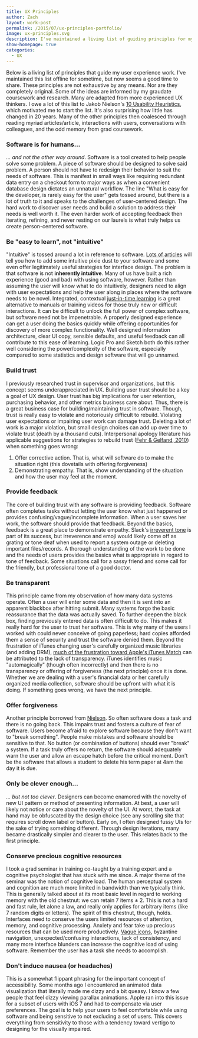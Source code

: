 ```yaml
---
title: UX Principles
author: Zach
layout: work-post
permalink: /2015/07/ux-principles-portfolio/
image: ux-principles.svg
description: I've maintained a living list of guiding principles for my UX work. The principles are a synthesis of established UX thought, applications of psychological research, and personal experience. Rather than keeping it in my head and on various white boards, I've formalized it as post on zachsteiner.com.
show-homepage: true
categories:
  - UX
---
```

Below is a living list of principles that guide my user experience work. I've maintained this list offline for sometime, but now seems a good time to share. These principles are not exhaustive by any means. Nor are they completely original. Some of the ideas are informed by my graudate coursework and research. Many are adapted from more experienced UX thinkers. I owe a lot of this list to Jakob Nielson's [10 Usability Heuristics][1], which motivated me to start the list. It's also surprising how little has changed in 20 years. Many of the other principles then coalesced through reading myriad articles/article, interactions with users, conversations with colleagues, and the odd memory from grad coursework. 

### Software is for humans...
*... and not the other way around*. Software is a tool created to help people solve some problem. A piece of software should be designed to solve said problem. A person should not have to redesign their behavior to suit the needs of software. This is manifest in small ways like requiring redundant data entry on a checkout form to major ways as when a convenient database design dictates an unnatural workflow. The line "What is easy for the developer, is rarely easy for the user" gets tossed around, but there is a lot of truth to it and speaks to the challenges of user-centered design. The hard work to discover user needs and build a solution to address their needs is well worth it. The even harder work of accepting feedback then iterating, refining, and never resting on our laurels is what truly helps us create person-centered software.
    
### Be "easy to learn", not "intuitive"
"Intuitive" is tossed around a lot in reference to software. [Lots of articles][2] will tell you how to add some intuitive pixie dust to your software and some even offer legitimately useful strategies for interface design. The problem is that software is not **inherently intuitive**. Many of us have built a rich experience (good and bad) with using software, however. Rather than assuming the user will know what to do intuitively, designers need to align with user expectations and help the user along in places where the software needs to be novel. Integrated, contextual [just-in-time learning][3] is a great alternative to manuals or training videos for those truly new or difficult interactions. It can be difficult to unlock the full power of complex software, but software need not be impenetrable. A properly designed experience can get a user doing the basics quickly while offering opportunities for discovery of more complex functionality. Well designed information architecture, clear UI copy, sensible defaults, and useful feedback can all contribute to this ease of learning. Logic Pro and Sketch both do this rather well considering the power/complexity of the software, especially compared to some statistics and design software that will go unnamed.
    
### Build trust
I previously researched trust in supervisor and organizations, but this concept seems underappreciated in UX. Building user trust should be a key a goal of UX design. User trust has big implications for user retention, purchasing behavior, and other metrics business care about. Thus, there is a great business case for building/maintaining trust in software. Though, trust is really easy to violate and notoriously difficult to rebuild. Violating user expectations or impairing user work can damage trust. Deleting a lot of work is a major violation, but small design choices can add up over time to violate trust (death by a thousand cuts). Interpersonal apology literature has applicable suggestions for strategies to rebuild trust ([Fehr & Gelfand, 2010][5]) when something goes wrong: 

1. Offer corrective action. That is, what will software do to make the situation right (this dovetails with offering forgiveness)
2. Demonstrating empathy. That is, show understanding of the situation and how the user may feel at the moment.

### Provide feedback
The core of building trust with any software is providing feedback. Software often completes tasks without letting the user know what just happened or provides confusing/vague/incomplete information. When a user saves her work, the software should provide that feedback. Beyond the basics, feedback is a great place to demonstrate empathy. Slack's [irreverent tone][4] is part of its success, but irreverence and emoji would likely come off as grating or tone deaf when used to report a system outage or deleting important files/records. A thorough understanding of the work to be done and the needs of users provides the basics what is appropriate in regard to tone of feedback. Some situations call for a sassy friend and some call for the friendly, but professional tone of a good doctor.
    
### Be transparent
This principle came from my observation of how many data systems operate. Often a user will enter some data and then it is sent into an apparent blackbox after hitting submit. Many systems forgo the basic reassurance that the data was actually saved. To further deepen the black box, finding previously entered data is often difficult to do. This makes it really hard for the user to trust her software. This is why many of the users I worked with could never conceive of going paperless; hard copies afforded them a sense of security and trust the software denied them. Beyond the frustration of iTunes changing user's carefully organized music libraries (and adding DRM), [much of the frustration toward Apple's iTunes Match][6] can be attributed to the lack of transparency. iTunes identifies music "automagically" (though often incorrectly) and then there is no transparency or offering of forgiveness (the next principle) once it is done. Whether we are dealing with a user's financial data or her carefully organized media collection, software should be upfront with what it is doing. If something goes wrong, we have the next principle.
    
### Offer forgiveness
Another principle borrowed from [Nielson][3]. So often software does a task and there is no going back. This impairs trust and fosters a culture of fear of software. Users become afraid to explore software because they don't want to "break something". People make mistakes and software should be sensitive to that. No button (or combination of buttons) should ever "break" a system. If a task truly offers no return, the software should adequately warn the user and allow an escape hatch before the critical moment. Don't be the software that allows a student to delete his term paper at 4am the day it is due. 

### Only be clever enough...
*... but not too clever*. Designers can become enamored with the novelty of new UI pattern or method of presenting information. At best, a user will likely not notice or care about the novelty of the UI. At worst, the task at hand may be obfuscated by the design choice (see any scrolling site that requires scroll down label or button). Early on, I often designed fussy UIs for the sake of trying something different. Through design iterations, many became drastically simpler and clearer to the user. This relates back to the first principle.

### Conserve precious cognitive resources
I took a grad seminar in training co-taught by a training expert and a cognitive psychologist that has stuck with me since. A major theme of the seminar was the notion of cognitive load. The human perceptual system and cognition are much more limited in bandwidth than we typically think. This is generally talked about at its most basic level in regard to working memory with the old chestnut: we can retain 7 items &plusmn; 2. This is not a hard and fast rule, let alone a law, and really only applies for arbitrary items (like 7 random digits or letters). The spirit of this chestnut, though, holds. Interfaces need to conserve the users limited resources of attention, memory, and cognitive processing. Anxiety and fear take up precious resources that can be used more productively. [Vague icons][7], byzantine navigation, unexpected/confusing interactions, lack of consistency, and many more interface blunders can increase the cognitive load of using software. Remember the user has a task she needs to accomplish.
       
### Don't induce nausea (or headaches)
This is a somewhat flippant phrasing for the important concept of accessibility. Some months ago I encountered an animated data visualization that literally made me dizzy and a bit queasy. I know a few people that feel dizzy viewing parallax animations. Apple ran into this issue for a subset of users with iOS 7 and had to compensate via user preferences. The goal is to help your users to feel comfortable while using software and being sensitive to not excluding a set of users. This covers everything from sensitivity to those with a tendency toward vertigo to designing for the visually impaired.


[1]: http://www.nngroup.com/articles/ten-usability-heuristics/
[2]: https://www.google.com/#q=intuitive+ux
[3]: http://www.nngroup.com/articles/stagnating-expertise/
[4]: https://medium.com/@awilkinson/slack-s-2-8-billion-dollar-secret-sauce-5c5ec7117908
[5]: http://dx.doi.org/10.1037/a0019993 
[6]: http://www.theverge.com/2015/7/1/8877129/apple-music-icloud-problems
[7]: http://thomasbyttebier.be/blog/the-best-icon-is-a-text-label